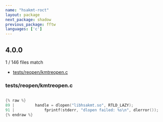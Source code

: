 ```yaml
---
name: "hsakmt-roct"
layout: package
next_package: shadow
previous_package: fftw
languages: ['c']
---
```

## 4.0.0
1 / 146 files match

 - [tests/reopen/kmtreopen.c](#testsreopenkmtreopenc)

### tests/reopen/kmtreopen.c

```c

{% raw %}
89 |         handle = dlopen("libhsakmt.so", RTLD_LAZY);
91 |             fprintf(stderr, "dlopen failed: %s\n", dlerror());
{% endraw %}

```